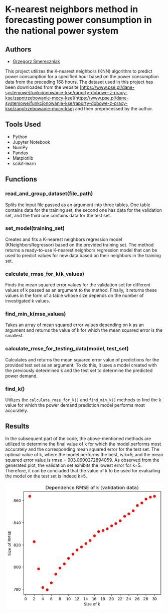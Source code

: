 # K-nearest neighbors method in forecasting power consumption in the national power system

## Authors
- [Grzegorz Smereczniak](https://github.com/smereczniaq)

This project utilizes the K-nearest neighbors (KNN) algorithm to predict power consumption for a specified hour based on the power consumption data from the preceding 168 hours. The dataset used in this project has been downloaded from the website [https://www.pse.pl/dane-systemowe/funkcjonowanie-kse/raporty-dobowe-z-pracy-kse/zapotrzebowanie-mocy-kse](https://www.pse.pl/dane-systemowe/funkcjonowanie-kse/raporty-dobowe-z-pracy-kse/zapotrzebowanie-mocy-kse) and then preprocessed by the author.

## Tools Used
- Python
- Jupyter Notebook
- NumPy
- Pandas
- Matplotlib
- scikit-learn

## Functions

### read_and_group_dataset(file_path)
Splits the input file passed as an argument into three tables. One table contains data for the training set, the second one has data for the validation set, and the third one contains data for the test set.

### set_model(training_set)
Creates and fits a K-nearest neighbors regression model (KNeighborsRegressor) based on the provided training set. The method returns a ready-to-use K-nearest neighbors regression model that can be used to predict values for new data based on their neighbors in the training set.

### calculate_rmse_for_k(k_values)
Finds the mean squared error values for the validation set for different values of k passed as an argument to the method. Finally, it returns these values in the form of a table whose size depends on the number of investigated k values.

### find_min_k(mse_values)
Takes an array of mean squared error values depending on k as an argument and returns the value of k for which the mean squared error is the smallest.

### calculate_rmse_for_testing_data(model, test_set)
Calculates and returns the mean squared error value of predictions for the provided test set as an argument. To do this, it uses a model created with the previously determined k and the test set to determine the predicted power demand.

### find_k()
Utilizes the `calculate_rmse_for_k()` and `find_min_k()` methods to find the k value for which the power demand prediction model performs most accurately.

## Results
In the subsequent part of the code, the above-mentioned methods are utilized to determine the final value of k for which the model performs most accurately and the corresponding mean squared error for the test set. The optimal value of k, where the model performs the best, is k=5, and the mean squared error value is rmse = 903.0600272894059. As observed from the generated plot, the validation set exhibits the lowest error for k=5. Therefore, it can be concluded that the value of k to be used for evaluating the model on the test set is indeed k=5.

![Plot](wykres_val.png)
